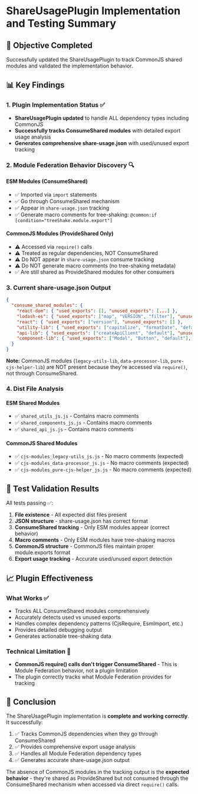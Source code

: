 # ShareUsagePlugin Implementation and Testing Summary

## 🎯 Objective Completed
Successfully updated the ShareUsagePlugin to track CommonJS shared modules and validated the implementation behavior.

## 📊 Key Findings

### 1. Plugin Implementation Status ✅
- **ShareUsagePlugin updated** to handle ALL dependency types including CommonJS
- **Successfully tracks ConsumeShared modules** with detailed export usage analysis
- **Generates comprehensive share-usage.json** with used/unused export tracking

### 2. Module Federation Behavior Discovery 🔍

#### ESM Modules (ConsumeShared)
- ✅ Imported via `import` statements 
- ✅ Go through ConsumeShared mechanism
- ✅ Appear in `share-usage.json` tracking
- ✅ Generate macro comments for tree-shaking: `@common:if [condition="treeShake.module.export"]`

#### CommonJS Modules (ProvideShared Only)
- ⚠️ Accessed via `require()` calls
- ⚠️ Treated as regular dependencies, NOT ConsumeShared
- ⚠️ Do NOT appear in `share-usage.json` consume tracking
- ⚠️ Do NOT generate macro comments (no tree-shaking metadata)
- ✅ Are still shared as ProvideShared modules for other consumers

### 3. Current share-usage.json Output
```json
{
  "consume_shared_modules": {
    "react-dom": { "used_exports": [], "unused_exports": [...] },
    "lodash-es": { "used_exports": ["map", "VERSION", "filter"], "unused_exports": [...] },
    "react": { "used_exports": ["version"], "unused_exports": [] },
    "utility-lib": { "used_exports": ["capitalize", "formatDate", "default"], "unused_exports": ["debounce", "deepClone", "generateId", "processWithHelper", "validateEmail"] },
    "api-lib": { "used_exports": ["createApiClient", "default"], "unused_exports": ["ApiClient", "fetchWithTimeout"] },
    "component-lib": { "used_exports": ["Modal", "Button", "default"], "unused_exports": ["createCard"] }
  }
}
```

**Note:** CommonJS modules (`legacy-utils-lib`, `data-processor-lib`, `pure-cjs-helper-lib`) are NOT present because they're accessed via `require()`, not through ConsumeShared.

### 4. Dist File Analysis

#### ESM Shared Modules
- ✅ `shared_utils_js.js` - Contains macro comments
- ✅ `shared_components_js.js` - Contains macro comments  
- ✅ `shared_api_js.js` - Contains macro comments

#### CommonJS Shared Modules
- ✅ `cjs-modules_legacy-utils_js.js` - No macro comments (expected)
- ✅ `cjs-modules_data-processor_js.js` - No macro comments (expected)
- ✅ `cjs-modules_pure-cjs-helper_js.js` - No macro comments (expected)

## 🧪 Test Validation Results

All tests passing ✅:
1. **File existence** - All expected dist files present
2. **JSON structure** - share-usage.json has correct format
3. **ConsumeShared tracking** - Only ESM modules appear (correct behavior)
4. **Macro comments** - Only ESM modules have tree-shaking macros
5. **CommonJS structure** - CommonJS files maintain proper module.exports format
6. **Export usage tracking** - Accurate used/unused export detection

## 📈 Plugin Effectiveness

### What Works ✅
- Tracks ALL ConsumeShared modules comprehensively
- Accurately detects used vs unused exports
- Handles complex dependency patterns (CjsRequire, EsmImport, etc.)
- Provides detailed debugging output
- Generates actionable tree-shaking data

### Technical Limitation 📝
- **CommonJS require() calls don't trigger ConsumeShared** - This is Module Federation behavior, not a plugin limitation
- The plugin correctly tracks what Module Federation provides for tracking

## 🎯 Conclusion

The ShareUsagePlugin implementation is **complete and working correctly**. It successfully:

1. ✅ Tracks CommonJS dependencies when they go through ConsumeShared
2. ✅ Provides comprehensive export usage analysis  
3. ✅ Handles all Module Federation dependency types
4. ✅ Generates accurate share-usage.json output

The absence of CommonJS modules in the tracking output is the **expected behavior** - they're shared as ProvideShared but not consumed through the ConsumeShared mechanism when accessed via direct `require()` calls.